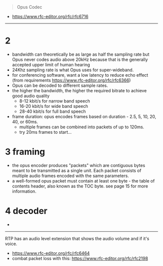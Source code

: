 > Opus Codec
- https://www.rfc-editor.org/rfc/rfc6716
---

# 2
- bandwidth can theoretically be as large as half the sampling rate but Opus never codes audio above 20kHz because that is the generally accepted upper limit of human hearing
- 24Khz sampling rate is what Opus uses for super-wideband. 
- for conferencing software, want a low latency to reduce echo effect (from requirements https://www.rfc-editor.org/rfc/rfc6366)
- Opus can be decoded to different sample rates. 
- the higher the bandwidth, the higher the required bitrate to achieve good audio quality
    - 8-12 kbit/s for narrow band speech
    - 16-20 kbit/s for wide band speech 
    - 28-40 kbit/s for full band speech
- frame duration: opus encodes frames based on duration - 2.5, 5, 10, 20, 40, or 60ms. 
    - multiple frames can be combined into packets of up to 120ms. 
    - try 20ms frames to start...

# 3 framing
- the opus encoder produces "packets" which are contiguous bytes meant to be transmitted as a single unit. Each packet consists of multiple audio frames encoded with the same parameters. 
- a well-formed opus packet must contain at least one byte - the table of contents header, also known as the TOC byte. see page 15 for more information. 

# 4 decoder
- 



----
RTP has an audio level extension that shows the audio volume and if it's voice. 
- https://www.rfc-editor.org/rfc/rfc6464
- combat packet loss with this: https://www.rfc-editor.org/rfc/rfc2198